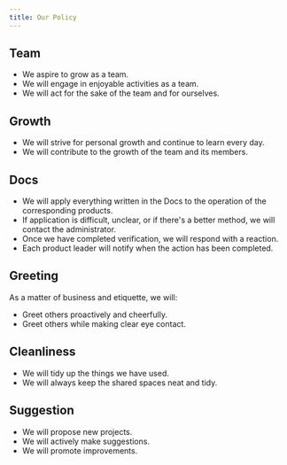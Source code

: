 ```yaml
---
title: Our Policy
---
```


## Team

- We aspire to grow as a team.
- We will engage in enjoyable activities as a team.
- We will act for the sake of the team and for ourselves.

## Growth

- We will strive for personal growth and continue to learn every day.
- We will contribute to the growth of the team and its members.

## Docs

- We will apply everything written in the Docs to the operation of the corresponding products.
- If application is difficult, unclear, or if there's a better method, we will contact the administrator.
- Once we have completed verification, we will respond with a reaction.
- Each product leader will notify when the action has been completed.

## Greeting

As a matter of business and etiquette, we will:

- Greet others proactively and cheerfully.
- Greet others while making clear eye contact.

## Cleanliness

- We will tidy up the things we have used.
- We will always keep the shared spaces neat and tidy.

## Suggestion

- We will propose new projects.
- We will actively make suggestions.
- We will promote improvements.
